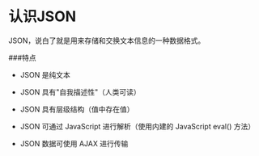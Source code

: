 认识JSON
===================

JSON，说白了就是用来存储和交换文本信息的一种数据格式。


###特点

 - JSON 是纯文本

 - JSON 具有"自我描述性"（人类可读）

 - JSON 具有层级结构（值中存在值）

 - JSON 可通过 JavaScript 进行解析（使用内建的 JavaScript eval() 方法）

 - JSON 数据可使用 AJAX 进行传输


